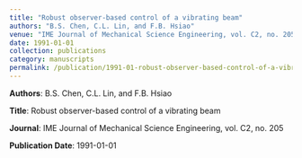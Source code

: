 ```yaml
---
title: "Robust observer-based control of a vibrating beam"
authors: "B.S. Chen, C.L. Lin, and F.B. Hsiao"
venue: "IME Journal of Mechanical Science Engineering, vol. C2, no. 205"
date: 1991-01-01
collection: publications
category: manuscripts
permalink: /publication/1991-01-robust-observer-based-control-of-a-vibrating-beam
---
```


**Authors**: B.S. Chen, C.L. Lin, and F.B. Hsiao

**Title**: Robust observer-based control of a vibrating beam

**Journal**: IME Journal of Mechanical Science Engineering, vol. C2, no. 205

**Publication Date**: 1991-01-01
